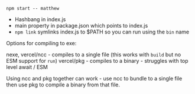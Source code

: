 ```
npm start -- matthew
```

- Hashbang in index.js
- main property in package.json which points to index.js
- `npm link` symlinks index.js to $PATH so you can run using the `bin` name


Options for compiling to exe:

nexe, 
vercel/ncc - compiles to a single file (this works with `build` but no ESM support for `run`)
vercel/pkg - compiles to a binary - struggles with top level await / ESM

Using ncc and pkg together can work - use ncc to bundle to a single file then use pkg to compile a binary from that file.